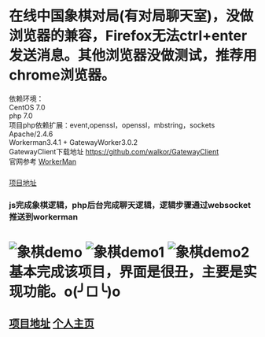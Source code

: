 在线中国象棋对局(有对局聊天室)，没做浏览器的兼容，Firefox无法ctrl+enter发送消息。其他浏览器没做测试，推荐用chrome浏览器。
===================================
依赖环境：
<br>
CentOS 7.0
<br>
php 7.0
<br>
项目php依赖扩展：event,openssl，openssl，mbstring，sockets
<br>
Apache/2.4.6
<br>
Workerman3.4.1 + GatewayWorker3.0.2 
<br>
GatewayClient下载地址 https://github.com/walkor/GatewayClient 
<br>
官网参考 [WorkerMan](http://www.workerman.net/)
<br>
#####
[项目地址](http://chess.joker1996.com/login.html)
### js完成象棋逻辑，php后台完成聊天逻辑，逻辑步骤通过websocket推送到workerman
![象棋demo](https://github.com/g1090035743/ChineseChess/blob/master/ChineseChess/ChineseChess/ChineseChess/readme_images/demo.png)
![象棋demo1](https://github.com/g1090035743/ChineseChess/blob/master/ChineseChess/ChineseChess/ChineseChess/readme_images/demo1.png)
![象棋demo2](https://github.com/g1090035743/ChineseChess/blob/master/ChineseChess/ChineseChess/ChineseChess/readme_images/demo2.png)
基本完成该项目，界面是很丑，主要是实现功能。o(╯□╰)o
===================================
[项目地址](http://chess.joker1996.com/login.html)
[个人主页](http://www.joker1996.com)
-----------------------------------
<br />